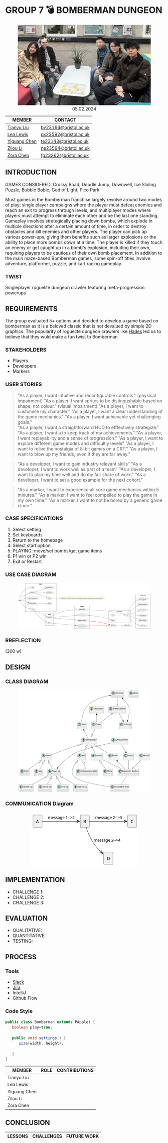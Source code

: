 # GROUP 7 💣  BOMBERMAN DUNGEON

<center>
<figure>
    <img src="Assets/Images/group_meeting.png"
            alt="Group members sitting behind a paper prototype of the game">
    <figcaption>05.02.2024</figcaption>
</figure>

| MEMBER | CONTACT |
| -----| ----- |
|[Tianyu Liu](https://github.com/bv23164) | [bv23164@bristol.ac.uk](mailto:bv23164@bristol.ac.uk)|
|[Lea Lewis](htps://github.com/le2310al) | [px23592@bristol.ac.uk](mailto:px23592@bristol.ac.uk)|
|[Yiguang Chen](htps://github.com/dcchenyg) | [te23143@bristol.ac.uk](mailto:te23143@bristol.ac.uk)|
|[Zilou Li](htps://github.com/ne23594g) | [ne23594@bristol.ac.uk](mailto:ne23594@bristol.ac.uk)|
|[Zora Chen](htps://github.com/fg23262) | [fg23262@bristol.ac.uk](mailto:fg23262@bristol.ac.uk)|
</center>

## INTRODUCTION

GAMES CONSIDERED: Crossy Road, Doodle Jump, Downwell, Ice Sliding Puzzle, Bubble Boble, God of Light, Pico Park

Most games in the Bomberman franchise largely revolve around two modes of play; single player campaigns where the player must defeat enemies and reach an exit to progress through levels, and multiplayer modes where players must attempt to eliminate each other and be the last one standing. Gameplay involves strategically placing down bombs, which explode in multiple directions after a certain amount of time, in order to destroy obstacles and kill enemies and other players. The player can pick up various power-ups, giving them benefits such as larger explosions or the ability to place more bombs down at a time. The player is killed if they touch an enemy or get caught up in a bomb's explosion, including their own, requiring players to be cautious of their own bomb placement. In addition to the main maze-based Bomberman games, some spin-off titles involve adventure, platformer, puzzle, and kart racing gameplay.

### TWIST

Singleplayer roguelite dungeon crawler featuring meta-progression powerups

## REQUIREMENTS

The group evaluated 5+ options and decided to develop a game based on bomberman as it is a beloved classic that is not devalued by simple 2D graphics. The popularity of roguelite dungeon crawlers like [Hades](https://store.steampowered.com/appp1145360/Hades/) led us to believe that they wuld make a fun twist to Bomberman.

### STAKEHOLDERS

- Players
- Developers
- Markers

### USER STORIES

>"As a player, I want intuitive and reconfigurable controls." (physical impairment)
>"As a player, I want sprites to be distingushable based on shape, not colour." (visual impairment)
>"As a player, I want to customise my character."
>"As a player, I want a clear understanding of the game mechanics."
>"As a player, I want achievable yet challenging goals."  
>"As a player, I want a straightforward HUD to efffectively strategize."
>"As a player, I want a to keep track of my achievements."
>"As a player, I want replayability and a sense of progression."
>"As a player, I want to explore different game modes and difficultiy levels"
>"As a player, I want to relive the nostalgia of 8-bit games on a CRT."
>"As a player, I want to blow up my friends, even if they are far away."

>"As a developer, I want to gain industry relevant skills"
>"As a developer, I want to work well as part of a team"
>"As a developer, I want to plan my time well and do my fair share of work."
>"As a developer, I want to set a good example for the next cohort."

>"As a marker, I want to experience all core game mechanics within 5 minutes."
>"As a marker, I want to feel compelled to play the game in my own time."
>"As a marker, I want to not be bored by a generic game clone."

### CASE SPECIFICATIONS

1. Select setting  
2. Set keyboards  
3. Return to the homepage  
4. Select start option  
5. PLAYING: move/set bombs/get game items  
6. P1 win or P2 win  
7. Exit or Restart  

### USE CASE DIAGRAM  

<center>
<figure>
    <img src="Assets/Diagrams/useCase.png"
            alt="Use Case Diagram">
</figure>
</center>

### RREFLECTION

(300 w)

## DESIGN

### CLASS DIAGRAM

<center>
<figure>
    <img src="Assets/Diagrams/class.png"
            alt="Class Diagram">
</figure>
</center>

### COMMUNICATION Diagram

<center>
<figure>
    <img src="Assets/Diagrams/communication.png"
            alt="Communication Diagram">
</figure>
</center>

## IMPLEMENTATION

- CHALLENGE 1:
- CHALLENGE 2:
- CHALLENGE 3:

## EVALUATION

- QUALITATIVE:
- QUANTITATIVE:
- TESTING:

## PROCESS

### Tools

- [Slack](https://bombermandungeon.slack.com/ssb/redirect)
- [Jira](https://bomberman-dungeon.atlassian.net/jira/software/projects/BOM/boards/1)
- IntelliJ
- Github Flow

### Code Style

```java
public class Bomberman extends PApplet {
   boolean play=true;

   public void settings() {
      size(width, height);

   }
}
```

<center>

| MEMBER | ROLE | CONTRIBUTIONS |
| -----| ----- | -----|
| Tianyu Liu | | |
| Lea Lewis | | |
| Yiguang Chen | | |
| Zilou Li | | |
| Zora Chen | | |

</center>

## CONCLUSION

<center>

| LESSONS | CHALLENGES | FUTURE WORK |
| -----| ----- | -----|

</center>